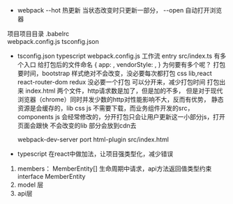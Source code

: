 -  webpack 
    --hot  热更新  当状态改变时只更新一部分，
    --open 自动打开浏览器

项目项目目录
.babelrc  
webpack.config.js
tsconfig.json

- tsconfig.json typescript
webpack.config.js 工作流 
    entry src/index.ts
    有多个入口 给打包后的文件命名
    {
        app: ,
        vendorStyle: ,
    }
    为何要有多个呢？ 打包要时间，bootstrap 样式绝对不会改变，没必要每次都打包
    css lib,react react-router-dom redux 没必要一个打包 可以分开来，减少打包时间
    打包出来  index.html 两个文件，http请求数是加了，但是加的不多，
    但是对于现代浏览器（chrome）同时并发少数的http对性能影响不大，反而有优势，
    静态资源是会缓存的，lib css js 不需要下载，而业务组件开发的src，
    components js 会经常修改的，分开打包只会让用户更新这一小部分js，打开页面会跟快
    不会改变的lib 部分会放到cdn去

    webpack-dev-server port
    html-plugin src/index.html

- typescript 在react中做加法，让项目强类型化，减少错误
1. members： MemberEntity[]
生命周期中请求，api方法返回值类型约束
interface MemberEntity
2. model 层 
3. api层 


